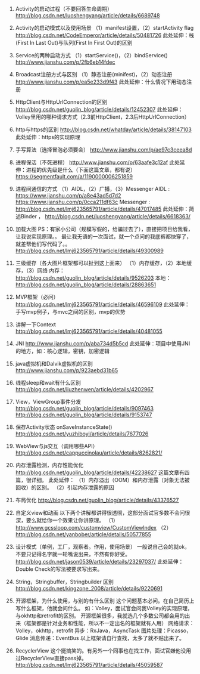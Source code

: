 1. Activity的启动过程（不要回答生命周期） 
http://blog.csdn.net/luoshengyang/article/details/6689748

2. Activity的启动模式以及使用场景 
（1）manifest设置，（2）startActivity flag 
http://blog.csdn.net/CodeEmperor/article/details/50481726 
此处延伸：栈(First In Last Out)与队列(First In First Out)的区别

3. Service的两种启动方式 
（1）startService()，（2）bindService() 
http://www.jianshu.com/p/2fb6eb14fdec

4. Broadcast注册方式与区别 
（1）静态注册(minifest)，（2）动态注册 
http://www.jianshu.com/p/ea5e233d9f43 
此处延伸：什么情况下用动态注册

5. HttpClient与HttpUrlConnection的区别 
http://blog.csdn.net/guolin_blog/article/details/12452307 
此处延伸：Volley里用的哪种请求方式（2.3前HttpClient，2.3后HttpUrlConnection）

6. http与https的区别 
http://blog.csdn.net/whatday/article/details/38147103 
此处延伸：https的实现原理

7. 手写算法（选择冒泡必须要会） 
http://www.jianshu.com/p/ae97c3ceea8d

8. 进程保活（不死进程） 
http://www.jianshu.com/p/63aafe3c12af 
此处延伸：进程的优先级是什么（下面这篇文章，都有说） 
https://segmentfault.com/a/1190000006251859

9. 进程间通信的方式 
（1）AIDL，（2）广播，（3）Messenger 
AIDL : https://www.jianshu.com/p/a8e43ad5d7d2 
https://www.jianshu.com/p/0cca211df63c 
Messenger : http://blog.csdn.net/lmj623565791/article/details/47017485 
此处延伸：简述Binder ， http://blog.csdn.net/luoshengyang/article/details/6618363/

10. 加载大图 
PS：有家小公司（规模写假的，给骗过去了），直接把项目给我看，让我说实现原理。。 
最让我无语的一次面试，就一个点问的我底裤都快穿了，就差帮他们写代码了。。 
http://blog.csdn.net/lmj623565791/article/details/49300989

11. 三级缓存（各大图片框架都可以扯到这上面来） 
（1）内存缓存，（2）本地缓存，（3）网络 
内存：http://blog.csdn.net/guolin_blog/article/details/9526203 
本地：http://blog.csdn.net/guolin_blog/article/details/28863651

12. MVP框架（必问） 
http://blog.csdn.net/lmj623565791/article/details/46596109 
此处延伸：手写mvp例子，与mvc之间的区别，mvp的优势

13. 讲解一下Context 
http://blog.csdn.net/lmj623565791/article/details/40481055

14. JNI 
http://www.jianshu.com/p/aba734d5b5cd 
此处延伸：项目中使用JNI的地方，如：核心逻辑，密钥，加密逻辑

15. java虚拟机和Dalvik虚拟机的区别 
http://www.jianshu.com/p/923aebd31b65

16. 线程sleep和wait有什么区别 
http://blog.csdn.net/liuzhenwen/article/details/4202967

17. View，ViewGroup事件分发 
http://blog.csdn.net/guolin_blog/article/details/9097463 
http://blog.csdn.net/guolin_blog/article/details/9153747

18. 保存Activity状态 
onSaveInstanceState() 
http://blog.csdn.net/yuzhiboyi/article/details/7677026

19. WebView与js交互（调用哪些API） 
http://blog.csdn.net/cappuccinolau/article/details/8262821/

20. 内存泄露检测，内存性能优化 
http://blog.csdn.net/guolin_blog/article/details/42238627 
这篇文章有四篇，很详细。 
此处延伸： 
（1）内存溢出（OOM）和内存泄露（对象无法被回收）的区别。 
（2）引起内存泄露的原因

21. 布局优化 
http://blog.csdn.net/guolin_blog/article/details/43376527

22. 自定义view和动画 
以下两个讲解都讲得很透彻，这部分面试官多数不会问很深，要么就给你一个效果让你讲原理。 
（1）http://www.gcssloop.com/customview/CustomViewIndex 
（2）http://blog.csdn.net/yanbober/article/details/50577855

23. 设计模式（单例，工厂，观察者。作用，使用场景） 
一般说自己会的就ok，不要只记得名字就一轮嘴说出来，不然有你好受。 
http://blog.csdn.net/jason0539/article/details/23297037/ 
此处延伸：Double Check的写法被要求写出来。

24. String，Stringbuffer，Stringbuilder 区别 
http://blog.csdn.net/kingzone_2008/article/details/9220691

25. 开源框架，为什么使用，与别的有什么区别 
这个问题基本必问。在自己简历上写什么框架，他就会问什么。 
如：Volley，面试官会问我Volley的实现原理，与okhttp和retrofit的区别。 
开源框架很多，我就选几个多数公司都会用的出来（框架都是针对业务和性能，所以不一定出名的框架就有人用） 
网络请求：Volley，okhttp，retrofit 
异步：RxJava，AsyncTask 
图片处理：Picasso，Glide 
消息传递：EventBus 
以上框架请自行查找，太多了就不贴出来了。

26. RecyclerView 
这个挺搞笑的。有另外一个同事也在找工作，面试官嫌他没用过RecyclerView直接pass掉。 
http://blog.csdn.net/lmj623565791/article/details/45059587
